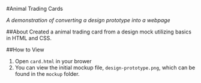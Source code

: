 #Animal Trading Cards

_A demonstration of converting a design prototype into a webpage_


##About
Created a animal trading card from a design mock utilizing basics in HTML and CSS.


##How to View
1. Open `card.html` in your brower
2. You can view the initial mockup file, `design-prototype.png`, which can be found in the `mockup` folder.


